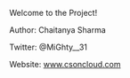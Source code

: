 Welcome to the Project!

Author: Chaitanya Sharma

Twitter: @MiGhty__31

Website: www.csoncloud.com
